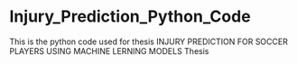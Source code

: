 # Injury_Prediction_Python_Code
This is the python code used for thesis INJURY PREDICTION FOR SOCCER PLAYERS USING MACHINE LERNING MODELS Thesis 
